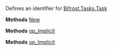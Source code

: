 Defines an identifier for [Bifrost.Tasks.Task](Bifrost.Tasks.Task)

**Methods**
[New](Bifrost.Tasks.TaskId.New)


**Methods**
[op_Implicit](Bifrost.Tasks.TaskId.op_Implicit)


**Methods**
[op_Implicit](Bifrost.Tasks.TaskId.op_Implicit)
